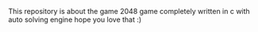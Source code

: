 This repository is about the game 2048 game completely written in c with auto solving engine hope you love that :) 
